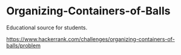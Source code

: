 # Organizing-Containers-of-Balls
Educational source for students.

https://www.hackerrank.com/challenges/organizing-containers-of-balls/problem
